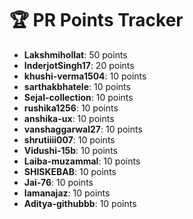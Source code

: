 # 🏆 PR Points Tracker

- **Lakshmihollat**: 50 points
- **InderjotSingh17**: 20 points
- **khushi-verma1504**: 10 points
- **sarthakbhatele**: 10 points
- **Sejal-collection**: 10 points
- **rushika1256**: 10 points
- **anshika-ux**: 10 points
- **vanshaggarwal27**: 10 points
- **shrutiiii007**: 10 points
- **Vidushi-15b**: 10 points
- **Laiba-muzammal**: 10 points
- **SHISKEBAB**: 10 points
- **Jai-76**: 10 points
- **Iamanajaz**: 10 points
- **Aditya-githubbb**: 10 points
